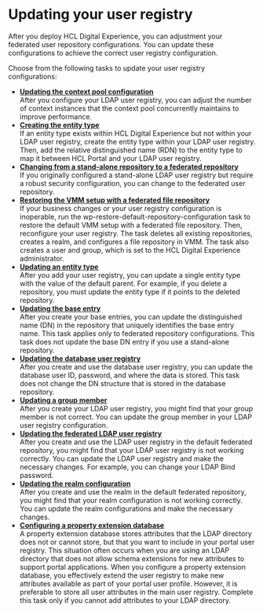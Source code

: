 # Updating your user registry

After you deploy HCL Digital Experience, you can adjustment your federated user repository configurations. You can update these configurations to achieve the correct user registry configuration.

Choose from the following tasks to update your user registry configurations:

-   **[Updating the context pool configuration](../security/contextpool.md)**  
After you configure your LDAP user registry, you can adjust the number of context instances that the context pool concurrently maintains to improve performance.
-   **[Creating the entity type](../security/create_et.md)**  
If an entity type exists within HCL Digital Experience but not within your LDAP user registry, create the entity type within your LDAP user registry. Then, add the relative distinguished name \(RDN\) to the entity type to map it between HCL Portal and your LDAP user registry.
-   **[Changing from a stand-alone repository to a federated repository](../security/mod_fed_sec.md)**  
If you originally configured a stand-alone LDAP user registry but require a robust security configuration, you can change to the federated user repository.
-   **[Restoring the VMM setup with a federated file repository](../security/restore_vmm.md)**  
If your business changes or your user registry configuration is inoperable, run the wp-restore-default-repository-configuration task to restore the default VMM setup with a federated file repository. Then, reconfigure your user registry. The task deletes all existing repositories, creates a realm, and configures a file repository in VMM. The task also creates a user and group, which is set to the HCL Digital Experience administrator.
-   **[Updating an entity type](../security/ud_et.md)**  
After you add your user registry, you can update a single entity type with the value of the default parent. For example, if you delete a repository, you must update the entity type if it points to the deleted repository.
-   **[Updating the base entry](../security/update_be.md)**  
After you create your base entries, you can update the distinguished name \(DN\) in the repository that uniquely identifies the base entry name. This task applies only to federated repository configurations. This task does not update the base DN entry if you use a stand-alone repository.
-   **[Updating the database user registry](../security/update_db_ureg.md)**  
After you create and use the database user registry, you can update the database user ID, password, and where the data is stored. This task does not change the DN structure that is stored in the database repository.
-   **[Updating a group member](../security/update_gm.md)**  
After you create your LDAP user registry, you might find that your group member is not correct. You can update the group member in your LDAP user registry configuration.
-   **[Updating the federated LDAP user registry](../security/update_ldap_ureg.md)**  
After you create and use the LDAP user registry in the default federated repository, you might find that your LDAP user registry is not working correctly. You can update the LDAP user registry and make the necessary changes. For example, you can change your LDAP Bind password.
-   **[Updating the realm configuration](../security/update_realm.md)**  
After you create and use the realm in the default federated repository, you might find that your realm configuration is not working correctly. You can update the realm configurations and make the necessary changes.
-   **[Configuring a property extension database](../install/lookaside_db.md)**  
A property extension database stores attributes that the LDAP directory does not or cannot store, but that you want to include in your portal user registry. This situation often occurs when you are using an LDAP directory that does not allow schema extensions for new attributes to support portal applications. When you configure a property extension database, you effectively extend the user registry to make new attributes available as part of your portal user profile. However, it is preferable to store all user attributes in the main user registry. Complete this task only if you cannot add attributes to your LDAP directory.


